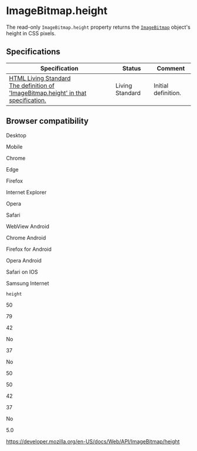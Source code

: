 # ImageBitmap.height

The read-only `ImageBitmap.height` property returns the [`ImageBitmap`](../imagebitmap) object's height in CSS pixels.

## Specifications

<table><thead><tr class="header"><th>Specification</th><th>Status</th><th>Comment</th></tr></thead><tbody><tr class="odd"><td><a href="https://html.spec.whatwg.org/multipage/webappapis.html#dom-imagebitmap-height">HTML Living Standard<br />
<span class="small">The definition of 'ImageBitmap.height' in that specification.</span></a></td><td><span class="spec-living">Living Standard</span></td><td>Initial definition.</td></tr></tbody></table>

## Browser compatibility

Desktop

Mobile

Chrome

Edge

Firefox

Internet Explorer

Opera

Safari

WebView Android

Chrome Android

Firefox for Android

Opera Android

Safari on IOS

Samsung Internet

`height`

50

79

42

No

37

No

50

50

42

37

No

5.0

<a href="https://developer.mozilla.org/en-US/docs/Web/API/ImageBitmap/height" class="_attribution-link">https://developer.mozilla.org/en-US/docs/Web/API/ImageBitmap/height</a>
